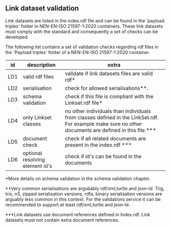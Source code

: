 ## Link dataset validation
Link datasets are listed in the index.rdf file and can be found in the 'payload triples' folder in NEN-EN-ISO 21597-1:2020 containers. These link datasets must comply with the standard and consequently a set of checks can be developed.

The following list contains a set of validation checks regarding rdf files in the 'Payload triples' folder of a NEN-EN-ISO 21597-1:2020 container.

id   | description   |extra   |
--- | --- | ---
LD1|valid rdf files| validate if link datasets files are valid rdf*
LD2|serialisation|check for allowed serialisations**. 
LD3|schema validation| check if this file is compliant with the Linkset.rdf file*
LD4|only Linkset classes| no other individuals than individuals from classes defined in the LinkSet.rdf. For example make sure no other documents are defined in this file.***
LD5|document check|check if all related documents are present in the index.rdf ***
LD6|optional resolving element id's| check if id's can be found in the documents


*More details on schema validation in the schema validation chapter.

**Very common serialisations are argubably rdf/xml,turtle and json-ld. Trig, trix, n3, zipped serialisation versions, rdfa, binary serialisation versions are arguably less common in this context. For the validations service it can be recommended to support at least rdf/xml,turtle and json-ld. 

***Link datasets use document references defined in Index.rdf. Link datasets must not contain extra document references.

